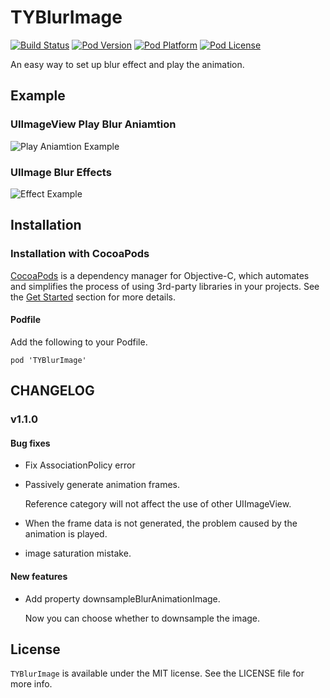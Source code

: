 TYBlurImage
=========
[![Build Status](http://img.shields.io/travis/luckytianyiyan/TYBlurImage/master.svg?style=flat)](https://travis-ci.org/luckytianyiyan/TYBlurImage)
[![Pod Version](http://img.shields.io/cocoapods/v/TYBlurImage.svg?style=flat)](http://cocoadocs.org/docsets/TYBlurImage/)
[![Pod Platform](http://img.shields.io/cocoapods/p/TYBlurImage.svg?style=flat)](http://cocoadocs.org/docsets/TYBlurImage/)
[![Pod License](http://img.shields.io/cocoapods/l/TYBlurImage.svg?style=flat)](https://www.apache.org/licenses/LICENSE-2.0.html)

An easy way to set up blur effect and play the animation.

## Example

### UIImageView Play Blur Aniamtion

![Play Aniamtion Example](https://raw.githubusercontent.com/luckytianyiyan/TYBlurImage/master/README-Res/BlurImageView.gif)

### UIImage Blur Effects

![Effect Example](https://raw.githubusercontent.com/luckytianyiyan/TYBlurImage/master/README-Res/BlurImage.gif)

## Installation

### Installation with CocoaPods


[CocoaPods](http://cocoapods.org/) is a dependency manager for Objective-C, which automates and simplifies the process of using 3rd-party libraries in your projects. See the [Get Started](http://cocoapods.org/#get_started) section for more details.

#### Podfile

Add the following to your Podfile.

```
pod 'TYBlurImage'
```

## CHANGELOG

### v1.1.0

#### Bug fixes

- Fix AssociationPolicy error

- Passively generate animation frames.

	Reference category will not affect the use of other UIImageView.

- When the frame data is not generated, the problem caused by the animation is played.

- image saturation mistake.

#### New features

- Add property downsampleBlurAnimationImage.

	Now you can choose whether to downsample the image.


## License

`TYBlurImage` is available under the MIT license. See the LICENSE file for more info.

